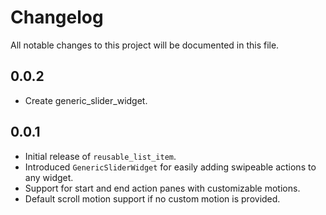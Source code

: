 # Changelog

All notable changes to this project will be documented in this file.

## 0.0.2
- Create generic_slider_widget.

## 0.0.1
- Initial release of `reusable_list_item`.
- Introduced `GenericSliderWidget` for easily adding swipeable actions to any widget.
- Support for start and end action panes with customizable motions.
- Default scroll motion support if no custom motion is provided.